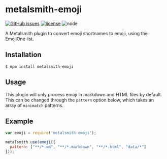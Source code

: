 # metalsmith-emoji
[![GitHub issues](https://img.shields.io/github/issues/tech4him1/metalsmith-emoji.svg)](https://github.com/tech4him1/metalsmith-emoji/issues) [![license](https://img.shields.io/github/license/tech4him1/metalsmith-emoji.svg)](https://github.com/tech4him1/metalsmith-emoji/blob/master/LICENSE) ![node](https://img.shields.io/node/v/metalsmith-emoji.svg)

  A Metalsmith plugin to convert emoji shortnames to emoji, using the EmojiOne list.

## Installation

    $ npm install metalsmith-emoji

## Usage

  This plugin will only process emoji in markdown and HTML files by default. This can be changed through the `pattern` option below, which takes an array of `minimatch` patterns.

## Example

```js
var emoji = require('metalsmith-emoji');

metalsmith.use(emoji({
  pattern: ["**/*.md", "**/*.markdown", "**/*.html", "data/*"]
}));
```
